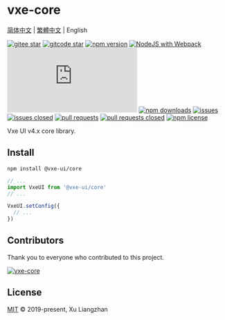 # vxe-core

[简体中文](README.md) | [繁體中文](README.zh-TW.md) | English  

[![gitee star](https://gitee.com/x-extends/vxe-core/badge/star.svg)](https://gitee.com/x-extends/vxe-core/stargazers)
[![gitcode star](https://gitcode.com/x-extends/vxe-core/star/badge.svg)](https://gitcode.com/x-extends/vxe-core/stargazers)
[![npm version](https://img.shields.io/npm/v/@vxe-ui/core.svg?style=flat-square)](https://www.npmjs.com/package/@vxe-ui/core)
[![NodeJS with Webpack](https://github.com/x-extends/vxe-core/actions/workflows/webpack.yml/badge.svg)](https://github.com/x-extends/vxe-core/actions/workflows/webpack.yml)
[![gzip size: JS](http://img.badgesize.io/https://unpkg.com/@vxe-ui/core/lib/index.umd.min.js?compression=gzip&label=gzip%20size:%20JS)](https://unpkg.com/@vxe-ui/core/lib/index.umd.min.js)
[![npm downloads](https://img.shields.io/npm/dt/@vxe-ui/core.svg?style=flat-square)](https://npm-stat.com/charts.html?package=@vxe-ui/core)
[![issues](https://img.shields.io/github/issues/x-extends/vxe-core.svg)](https://github.com/x-extends/vxe-core/issues)
[![issues closed](https://img.shields.io/github/issues-closed/x-extends/vxe-core.svg)](https://github.com/x-extends/vxe-core/issues?q=is%3Aissue+is%3Aclosed)
[![pull requests](https://img.shields.io/github/issues-pr/x-extends/vxe-core.svg)](https://github.com/x-extends/vxe-core/pulls)
[![pull requests closed](https://img.shields.io/github/issues-pr-closed/x-extends/vxe-core.svg)](https://github.com/x-extends/vxe-core/pulls?q=is%3Apr+is%3Aclosed)
[![npm license](https://img.shields.io/github/license/mashape/apistatus.svg)](LICENSE)

Vxe UI v4.x core library.

## Install

```shell
npm install @vxe-ui/core
```

```javascript
// ...
import VxeUI from '@vxe-ui/core'
// ...

VxeUI.setConfig({
  // ...
})
```

## Contributors

Thank you to everyone who contributed to this project.

[![vxe-core](https://contrib.rocks/image?repo=x-extends/vxe-core)](https://github.com/x-extends/vxe-core/graphs/contributors)

## License

[MIT](LICENSE) © 2019-present, Xu Liangzhan
